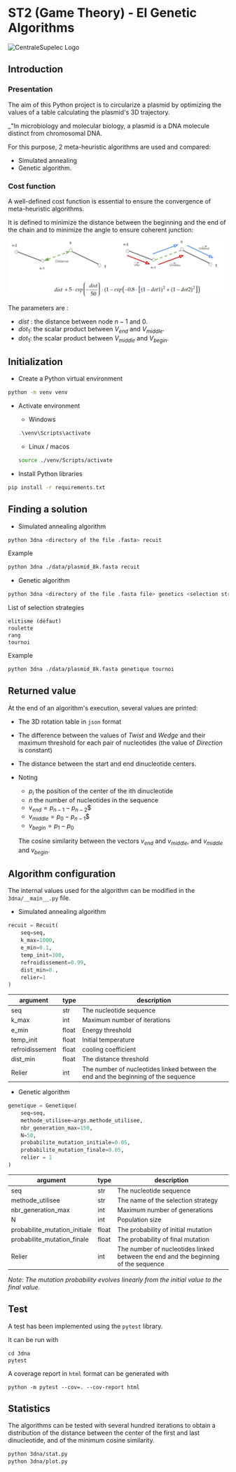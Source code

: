 # ST2 (Game Theory) - EI Genetic Algorithms

![CentraleSupelec Logo](https://www.centralesupelec.fr/sites/all/themes/cs_theme/medias/common/images/intro/logo_nouveau.jpg)

## Introduction
### Presentation
The aim of this Python project is to circularize a plasmid by optimizing the values of a table calculating the plasmid's 3D trajectory.

_"In microbiology and molecular biology, a plasmid is a DNA molecule distinct from chromosomal DNA.

For this purpose, 2 meta-heuristic algorithms are used and compared: 
- Simulated annealing 
- Genetic algorithm.

### Cost function
A well-defined cost function is essential to ensure the convergence of meta-heuristic algorithms. 

It is defined to minimize the distance between the beginning and the end of the chain and to minimize the angle to ensure coherent junction:

![Screenshot of the cost funtion](/pictures/cost_function.png)

The parameters are :
- $dist$ : the distance between node $n-1$ and $0$.
- $dot_1$: the scalar product between $V_{end}$ and $V_{middle}$. 
- $dot_1$: the scalar product between $V_{middle}$ and $V_{begin}$. 


## Initialization

- Create a Python virtual environment
```sh
python -m venv venv
```
- Activate environment
    - Windows
    ```powershell
    .\venv\Scripts\activate
    ```
    - Linux / macos
    ```sh
    source ./venv/Scripts/activate
    ```

-  Install Python libraries
```sh
pip install -r requirements.txt
```

## Finding a solution

- Simulated annealing algorithm
```sh
python 3dna <directory of the file .fasta> recuit
```
Example
```sh
python 3dna ./data/plasmid_8k.fasta recuit
```

- Genetic algorithm
```sh
python 3dna <directory of the file .fasta file> genetics <selection strategy>
```
List of selection strategies
```
elitisme (défaut)
roulette
rang
tournoi
```

Example
```sh
python 3dna ./data/plasmid_8k.fasta genetique tournoi
```

## Returned value

At the end of an algorithm's execution, several values are printed:
- The 3D rotation table in `json` format
- The difference between the values of *Twist* and *Wedge* and their maximum threshold for each pair of nucleotides (the value of *Direction* is constant)
- The distance between the start and end dinucleotide centers.
- Noting
    - $p_i$ the position of the center of the ith dinucleotide
    - $n$ the number of nucleotides in the sequence
    - $v_{end} = p_{n - 1} - p_{n - 2}$$
    - $v_{middle} = p_0 - p_{n - 1}$$
    - $v_{begin} = p_1 - p_0$

    The cosine similarity between the vectors $v_{end}$ and $v_{middle}$, and $v_{middle}$ and $v_{begin}$.

## Algorithm configuration
The internal values used for the algorithm can be modified in the `3dna/__main__.py` file.
- Simulated annealing algorithm
``` python
recuit = Recuit(
    seq=seq,
    k_max=1000,
    e_min=0.1,
    temp_init=300,
    refroidissement=0.99,
    dist_min=0.,
    relier=1
)
```

|argument|type|description|
|-|-|-|
|seq|str|The nucleotide sequence|
|k_max|int|Maximum number of iterations|
|e_min|float|Energy threshold|
|temp_init|float|Initial temperature|
|refroidissement|float|cooling coefficient|
|dist_min|float|The distance threshold|
|Relier|int|The number of nucleotides linked between the end and the beginning of the sequence|

- Genetic algorithm
```python
genetique = Genetique(
    seq=seq,
    methode_utilisee=args.methode_utilisee,
    nbr_generation_max=150,
    N=50,
    probabilite_mutation_initiale=0.05,
    probabilite_mutation_finale=0.05,
    relier = 1
)
```

|argument|type|description|
|-|-|-|
|seq|str|The nucleotide sequence|
|methode_utilisee|str|The name of the selection strategy|
|nbr_generation_max|int|Maximum number of generations|
|N|int|Population size|
|probabilite_mutation_initiale|float|The probability of initial mutation|
|probabilite_mutation_finale|float|The probability of final mutation|
|Relier|int|The number of nucleotides linked between the end and the beginning of the sequence|

*Note: The mutation probability evolves linearly from the initial value to the final value*.

## Test

A test has been implemented using the `pytest` library.

It can be run with

```
cd 3dna
pytest
```
A coverage report in `html` format can be generated with
```
python -m pytest --cov=. --cov-report html
```

## Statistics

The algorithms can be tested with several hundred iterations to obtain a distribution of the distance between the center of the first and last dinucleotide, and of the minimum cosine similarity.

```bash
python 3dna/stat.py
python 3dna/plot.py
```
